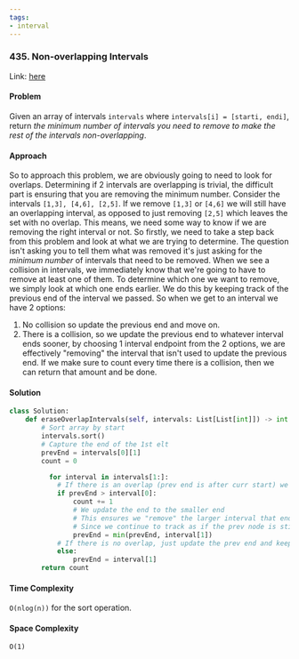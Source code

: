 ```yaml
---
tags:
- interval
---
```

### 435. Non-overlapping Intervals

Link: [here](https://leetcode.com/problems/non-overlapping-intervals/description/)

#### Problem
Given an array of intervals `intervals` where `intervals[i] = [starti, endi]`, return _the minimum number of intervals you need to remove to make the rest of the intervals non-overlapping_.

#### Approach
So to approach this problem, we are obviously going to need to look for overlaps. Determining if 2 intervals are overlapping is trivial, the difficult part is ensuring that you are removing the minimum number. Consider the intervals `[1,3], [4,6], [2,5]`. If we remove `[1,3]` or `[4,6]` we will still have an overlapping interval, as opposed to just removing `[2,5]` which leaves the set with no overlap.
This means, we need some way to know if we are removing the right interval or not. 
So firstly, we need to take a step back from this problem and look at what we are trying to determine. The question isn't asking you to tell them what was removed it's just asking for the _minimum number_ of intervals that need to be removed. 
When we see a collision in intervals, we immediately know that we're going to have to remove at least one of them. To determine which one we want to remove, we simply look at which one ends earlier. We do this by keeping track of the previous end of the interval we passed. So when we get to an interval we have 2 options:
1. No collision so update the previous end and move on.
2. There is a collision, so we update the previous end to whatever interval ends sooner, by choosing 1 interval endpoint from the 2 options, we are effectively "removing" the interval that isn't used to update the previous end.
If we make sure to count every time there is a collision, then we can return that amount and be done.

#### Solution
```python 
class Solution:
	def eraseOverlapIntervals(self, intervals: List[List[int]]) -> int:
		# Sort array by start
		intervals.sort()
		# Capture the end of the 1st elt
		prevEnd = intervals[0][1]
		count = 0

		  for interval in intervals[1:]:
			# If there is an overlap (prev end is after curr start) we know we need to remove
			if prevEnd > interval[0]:
				count += 1
				# We update the end to the smaller end
				# This ensures we "remove" the larger interval that ends later
				# Since we continue to track as if the prev node is still smaller
				prevEnd = min(prevEnd, interval[1])
			# If there is no overlap, just update the prev end and keep going
			else:
				prevEnd = interval[1]
		return count
```

#### Time Complexity
`O(nlog(n))` for the sort operation.
#### Space Complexity
`O(1)`

